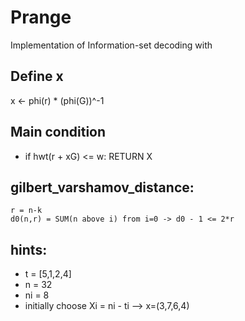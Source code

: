# Prange
Implementation of Information-set decoding with 


## Define x
x <- phi(r) * (phi(G))^-1

## Main condition
- if hwt(r + xG) <= w:
    RETURN X


## gilbert_varshamov_distance:
    r = n-k
    d0(n,r) = SUM(n above i) from i=0 -> d0 - 1 <= 2*r


## hints:

- t = [5,1,2,4]
- n = 32
- ni = 8
- initially choose Xi = ni - ti --> x=(3,7,6,4)
